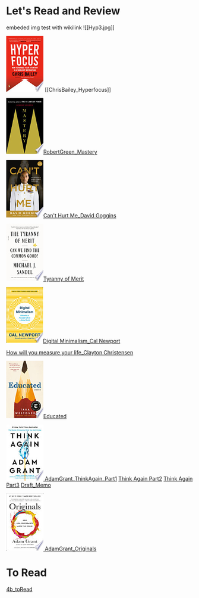 # Let's Read and Review
embeded img test with wikilink 
![[Hyp3.jpg]]

![](hyper.png)
[[ChrisBailey_Hyperfocus]]
 
![](mas.png)[RobertGreen_Mastery](RobertGreen_Mastery.md)

![](cant.png)[Can't Hurt Me_David Goggins](DavidGoggins_CantHurtMe.md)


![](tyr.png)[Tyranny of Merit]()

![](dig.png)[Digital Minimalism_Cal Newport]()

[How will you measure your life_Clayton Christensen]()

![](edu.png)[Educated]()

![](thi.png)[
AdamGrant_ThinkAgain_Part1](AdamGrant_ThinkAgain_Part1.md) 
[Think Again Part2](AdamGrant_ThinkAgain_Part2.md) 
[Think Again Part3](AdamGrant_ThinkAgain_Part3.md) [ Draft_Memo ](AdamGrant_ThinkAgain_memo.md) 

![](ori.png)[
AdamGrant_Originals](AdamGrant_Originals.md)

# To Read
[4b_toRead](4b_toRead.md)
